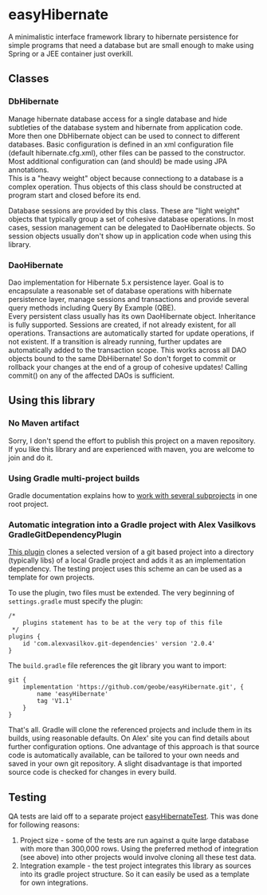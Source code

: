 # easyHibernate
A minimalistic interface framework library to hibernate persistence for simple programs that need
a database but are small enough to make using Spring or a JEE container just overkill.
## Classes
### DbHibernate
Manage hibernate database access for a single database and hide subtleties of the database system and hibernate
from application code. More then one DbHibernate object can be used to
connect to different databases. Basic configuration is defined in an xml configuration file
(default hibernate.cfg.xml), other files can be passed to the constructor. Most additional configuration
can (and should) be made using JPA annotations.<br>
This is a "heavy weight" object because connectiong to a database is a complex operation. Thus objects of this
class should be constructed at program start and closed before its end.

Database sessions are provided by this class. These are "light weight" objects that typically group
a set of cohesive database operations. In most cases, session management can be delegated to DaoHibernate
objects. So session objects usually don't show up in application code when using this library.
### DaoHibernate
Dao implementation for Hibernate 5.x persistence layer. Goal is to encapsulate a reasonable set of database operations 
with hibernate persistence layer, manage sessions and transactions and provide several query methods
including Query By Example (QBE).<br>
Every persistent class usually has its own DaoHibernate object. Inheritance is fully supported. 
Sessions are created, if not already existent,
for all operations. Transactions are automatically started for update operations, if not existent. If a
transition is already running, further updates are automatically added to the transaction scope. This
works across all DAO objects bound to the same DbHibernate! So don't forget to commit or rollback your changes 
at the end of a group of cohesive updates! Calling commit() on any of the affected DAOs is sufficient.
## Using this library
### No Maven artifact
Sorry, I don't spend the effort to publish this project on a maven repository. If you like this library 
and are experienced with maven, you are welcome to join and do it.
### Using Gradle multi-project builds
Gradle documentation explains how to 
[work with several subprojects](https://docs.gradle.org/current/userguide/multi_project_builds.html)
in one root project.
### Automatic integration into a Gradle project with Alex Vasilkovs GradleGitDependencyPlugin
[This plugin](https://github.com/alexvasilkov/GradleGitDependenciesPlugin) clones a selected version of
a git based project into a directory (typically libs) of a local Gradle project and adds it as an
implementation dependency. The testing project uses this scheme an can be used as a template for own projects.

To use the plugin, two files must be extended. The very beginning of `settings.gradle` must specify the plugin:
```
/*
    plugins statement has to be at the very top of this file
 */
plugins {
    id 'com.alexvasilkov.git-dependencies' version '2.0.4'
}
```
The `build.gradle` file references the git library you want to import:
```
git {
    implementation 'https://github.com/geobe/easyHibernate.git', {
        name 'easyHibernate'
        tag 'V1.1'
    }
}
```
That's all. Gradle will clone the referenced projects and include them in its builds, using reasonable defaults.
On Alex' site you can find details about further configuration options.
One advantage of this approach is that source code is automatically available, can be tailored to
your own needs and saved in your own git repository. A slight disadvantage is that imported source code is
checked for changes in every build.

## Testing
QA tests are laid off to a separate project [easyHibernateTest](https://github.com/geobe/easyHibernateTest). 
This was done for following reasons:
1. Project size - some of the tests are run against a quite large database with more than 300,000 rows. 
Using the preferred method of integration (see above) into other projects would involve cloning all
these test data.
1. Integration example - the test project integrates this library as sources into its gradle project structure.
So it can easily be used as a template for own integrations.